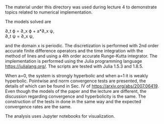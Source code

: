 The material under this directory was used during lecture 4 to
demonstrate topics related to numerical implementation.

The models solved are

∂_t ϕ = ∂_x ϕ + a*∂_x ψ,\
∂_t ψ = ∂_x ψ,

and the domain x is periodic. The discretization is performed with 2nd
order accurate finite difference operators and the time integration
with the method of lines and using a 4th order accurate Runge-Kutta
integrator. The implementation is performed using the Julia
programming language https://julialang.org/. The scripts are tested
with Julia 1.5.3 and 1.8.5.

When a=0, the system is strongly hyperbolic and when a=1 it is weakly
hyperbolic. Pointwise and norm convergence tests are presented, the
details of which can be found in Sec. IV of
https://arxiv.org/abs/2007.06419. Even though the models of the paper
and the lecture are different, the discussion regarding convergence
and hyperbolicity is the same. The construction of the tests in done
in the same way and the expected convergence rates are the same.

The analysis uses Jupyter notebooks for visualization.
